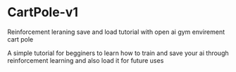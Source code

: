 # CartPole-v1
Reinforcement leraning save and load tutorial with open ai gym envirement cart pole

A simple tutorial for begginers to learn how to train and save your ai through reinforcement learning and also load it for future uses
